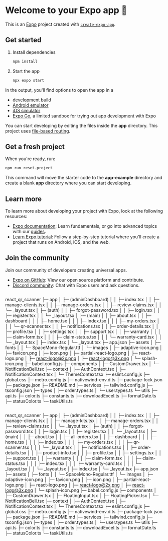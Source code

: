 # Welcome to your Expo app 👋

This is an [Expo](https://expo.dev) project created with [`create-expo-app`](https://www.npmjs.com/package/create-expo-app).

## Get started

1. Install dependencies

   ```bash
   npm install
   ```

2. Start the app

   ```bash
   npx expo start
   ```

In the output, you'll find options to open the app in a

- [development build](https://docs.expo.dev/develop/development-builds/introduction/)
- [Android emulator](https://docs.expo.dev/workflow/android-studio-emulator/)
- [iOS simulator](https://docs.expo.dev/workflow/ios-simulator/)
- [Expo Go](https://expo.dev/go), a limited sandbox for trying out app development with Expo

You can start developing by editing the files inside the **app** directory. This project uses [file-based routing](https://docs.expo.dev/router/introduction).

## Get a fresh project

When you're ready, run:

```bash
npm run reset-project
```

This command will move the starter code to the **app-example** directory and create a blank **app** directory where you can start developing.

## Learn more

To learn more about developing your project with Expo, look at the following resources:

- [Expo documentation](https://docs.expo.dev/): Learn fundamentals, or go into advanced topics with our [guides](https://docs.expo.dev/guides).
- [Learn Expo tutorial](https://docs.expo.dev/tutorial/introduction/): Follow a step-by-step tutorial where you'll create a project that runs on Android, iOS, and the web.

## Join the community

Join our community of developers creating universal apps.

- [Expo on GitHub](https://github.com/expo/expo): View our open source platform and contribute.
- [Discord community](https://chat.expo.dev): Chat with Expo users and ask questions.



```
```
react_qr_scanner
├─ app
│  ├─ (adminDashboard)
│  │  ├─ index.tsx
│  │  ├─ manage-clients.tsx
│  │  ├─ manage-orders.tsx
│  │  ├─ review-claims.tsx
│  │  └─ _layout.tsx
│  ├─ (auth)
│  │  ├─ forgot-password.tsx
│  │  ├─ login.tsx
│  │  ├─ register.tsx
│  │  └─ _layout.tsx
│  ├─ (main)
│  │  ├─ about.tsx
│  │  ├─ dashboard
│  │  │  ├─ home.tsx
│  │  │  ├─ index.tsx
│  │  │  ├─ my-orders.tsx
│  │  │  └─ qr-scanner.tsx
│  │  ├─ notifications.tsx
│  │  ├─ order-details.tsx
│  │  ├─ profile.tsx
│  │  ├─ settings.tsx
│  │  ├─ support.tsx
│  │  ├─ warranty
│  │  │  ├─ claim-form.tsx
│  │  │  ├─ claim-status.tsx
│  │  │  └─ warranty-card.tsx
│  │  └─ _layout.tsx
│  ├─ index.tsx
│  └─ _layout.tsx
├─ app.json
├─ assets
│  ├─ fonts
│  │  └─ SpaceMono-Regular.ttf
│  └─ images
│     ├─ adaptive-icon.png
│     ├─ favicon.png
│     ├─ icon.png
│     ├─ partial-react-logo.png
│     ├─ react-logo.png
│     ├─ react-logo@2x.png
│     ├─ react-logo@3x.png
│     └─ splash-icon.png
├─ babel.config.js
├─ components
│  ├─ CustomDrawer.tsx
│  └─ NotificationBell.tsx
├─ context
│  ├─ AuthContext.tsx
│  ├─ NotificationContext.tsx
│  └─ ThemeContext.tsx
├─ eslint.config.js
├─ global.css
├─ metro.config.js
├─ nativewind-env.d.ts
├─ package-lock.json
├─ package.json
├─ README.md
├─ services
├─ tailwind.config.js
├─ tsconfig.json
├─ types
│  ├─ order.types.ts
│  └─ user.types.ts
└─ utils
   ├─ api.ts
   ├─ color.ts
   ├─ constants.ts
   ├─ downloadExcel.ts
   ├─ formatDate.ts
   ├─ statusColor.ts
   └─ taskUtils.ts

```
```
react_qr_scanner
├─ app
│  ├─ (adminDashboard)
│  │  ├─ index.tsx
│  │  ├─ manage-clients.tsx
│  │  ├─ manage-kits.tsx
│  │  ├─ manage-orders.tsx
│  │  ├─ review-claims.tsx
│  │  └─ _layout.tsx
│  ├─ (auth)
│  │  ├─ forgot-password.tsx
│  │  ├─ login.tsx
│  │  ├─ register.tsx
│  │  └─ _layout.tsx
│  ├─ (main)
│  │  ├─ about.tsx
│  │  ├─ all-orders.tsx
│  │  ├─ dashboard
│  │  │  ├─ home.tsx
│  │  │  ├─ index.tsx
│  │  │  ├─ my-orders.tsx
│  │  │  ├─ qr-scanner.tsx
│  │  │  └─ _layout.tsx
│  │  ├─ notifications.tsx
│  │  ├─ order-details.tsx
│  │  ├─ product-info.tsx
│  │  ├─ profile.tsx
│  │  ├─ settings.tsx
│  │  ├─ support.tsx
│  │  ├─ warranty
│  │  │  ├─ claim-form.tsx
│  │  │  ├─ claim-status.tsx
│  │  │  ├─ index.tsx
│  │  │  ├─ warranty-card.tsx
│  │  │  └─ _layout.tsx
│  │  └─ _layout.tsx
│  ├─ index.tsx
│  └─ _layout.tsx
├─ app.json
├─ assets
│  ├─ fonts
│  │  └─ SpaceMono-Regular.ttf
│  └─ images
│     ├─ adaptive-icon.png
│     ├─ favicon.png
│     ├─ icon.png
│     ├─ partial-react-logo.png
│     ├─ react-logo.png
│     ├─ react-logo@2x.png
│     ├─ react-logo@3x.png
│     └─ splash-icon.png
├─ babel.config.js
├─ components
│  ├─ CustomDrawer.tsx
│  ├─ FloatingInput.tsx
│  ├─ FloatingPicker.tsx
│  └─ NotificationBell.tsx
├─ context
│  ├─ AuthContext.tsx
│  ├─ NotificationContext.tsx
│  └─ ThemeContext.tsx
├─ eslint.config.js
├─ global.css
├─ metro.config.js
├─ nativewind-env.d.ts
├─ package-lock.json
├─ package.json
├─ README.md
├─ services
├─ tailwind.config.js
├─ tsconfig.json
├─ types
│  ├─ order.types.ts
│  └─ user.types.ts
└─ utils
   ├─ api.ts
   ├─ color.ts
   ├─ constants.ts
   ├─ downloadExcel.ts
   ├─ formatDate.ts
   ├─ statusColor.ts
   └─ taskUtils.ts

```